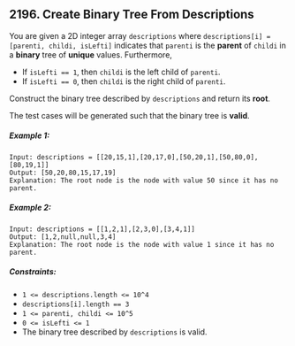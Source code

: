 ## 2196. Create Binary Tree From Descriptions

You are given a 2D integer array ```descriptions``` where ```descriptions[i] = [parenti, childi, isLefti]``` indicates that ```parenti``` is the **parent** of ```childi``` in a **binary** tree of **unique** values. Furthermore,
* If ```isLefti == 1```, then ```childi``` is the left child of ```parenti```.
* If ```isLefti == 0```, then ```childi``` is the right child of ```parenti```.

Construct the binary tree described by ```descriptions``` and return its **root**.

The test cases will be generated such that the binary tree is **valid**.

##### Example 1:
```
Input: descriptions = [[20,15,1],[20,17,0],[50,20,1],[50,80,0],[80,19,1]]
Output: [50,20,80,15,17,19]
Explanation: The root node is the node with value 50 since it has no parent.
```
##### Example 2:
```
Input: descriptions = [[1,2,1],[2,3,0],[3,4,1]]
Output: [1,2,null,null,3,4]
Explanation: The root node is the node with value 1 since it has no parent.
```

##### Constraints:

* ```1 <= descriptions.length <= 10^4```
* ```descriptions[i].length == 3```
* ```1 <= parenti, childi <= 10^5```
* ```0 <= isLefti <= 1```
* The binary tree described by ```descriptions``` is valid.